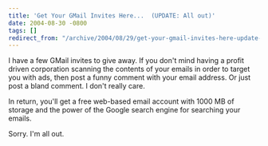 ```yaml
---
title: 'Get Your GMail Invites Here...  (UPDATE: All out)'
date: 2004-08-30 -0800
tags: []
redirect_from: "/archive/2004/08/29/get-your-gmail-invites-here-update-all-out.aspx/"
---
```


I have a few GMail invites to give away. If you don't mind having a
profit driven corporation scanning the contents of your emails in order
to target you with ads, then post a funny comment with your email
address. Or just post a bland comment. I don't really care.

In return, you'll get a free web-based email account with 1000 MB of
storage and the power of the Google search engine for searching your
emails.

Sorry. I'm all out.

